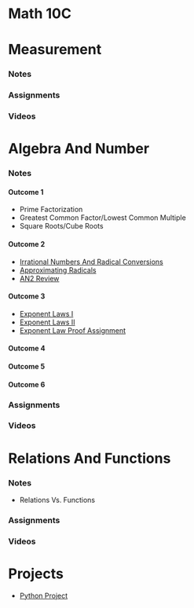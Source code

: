 # Math 10C 

# Measurement 
### Notes
### Assignments
### Videos

# Algebra And Number 
### Notes 
#### Outcome 1 
* Prime Factorization 
* Greatest Common Factor/Lowest Common Multiple
* Square Roots/Cube Roots 

#### Outcome 2
* <a href="https://mrfanning.github.io/Math10/AN/AN2/AN2I.pdf"> Irrational Numbers And Radical Conversions </a>
* <a href="https://mrfanning.github.io/Math10/AN/AN2/AN2II.pdf"> Approximating Radicals </a>
* <a href="https://mrfanning.github.io/Math10/AN/AN2/AN2Review.pdf"> AN2 Review </a>

#### Outcome 3
* <a href="https://mrfanning.github.io/Math10/AN/AN3/AN3I.pdf"> Exponent Laws I </a>
* <a href="https://mrfanning.github.io/Math10/AN/AN3/AN3II.pdf"> Exponent Laws II </a>
* <a href="https://mrfanning.github.io/Math10/AN/AN3/AN3Proofs.pdf"> Exponent Law Proof Assignment </a>

#### Outcome 4
#### Outcome 5
#### Outcome 6
### Assignments
### Videos

# Relations And Functions 
### Notes 
* Relations Vs. Functions
### Assignments
### Videos

# Projects
* <a href="https://mrfanning.github.io/MrFanning.github.io-PythonProject/"> Python Project </a> 

 
